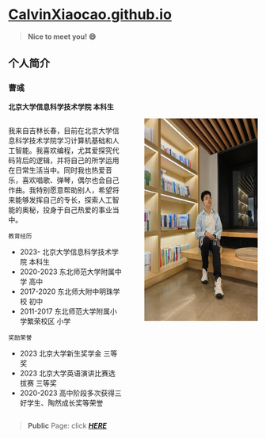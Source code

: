 # [CalvinXiaocao.github.io](https://calvinxiaocao.github.io)

> **Nice to meet you! 😄**

## 个人简介
### 曹彧
**北京大学信息科学技术学院 本科生**

<div style="display: flex;">
  <div style="flex: 1; border: 3px solid #;">
    
我来自吉林长春，目前在北京大学信息科学技术学院学习计算机基础和人工智能。我喜欢编程，尤其爱探究代码背后的逻辑，并将自己的所学运用在日常生活当中。同时我也热爱音乐，喜欢唱歌、弹琴，偶尔也会自己作曲。我特别愿意帮助别人，希望将来能够发挥自己的专长，探索人工智能的奥秘，投身于自己热爱的事业当中。

`教育经历`
* 2023- 北京大学信息科学技术学院 本科生
* 2020-2023 东北师范大学附属中学 高中
* 2017-2020 东北师大附中明珠学校 初中
* 2011-2017 东北师范大学附属小学繁荣校区 小学

`奖励荣誉`

* 2023 北京大学新生奖学金 三等奖
* 2023 北京大学英语演讲比赛选拔赛 三等奖
* 2020-2023 高中阶段多次获得三好学生、陶然成长奖等荣誉
  </div>
  <div style="flex: 0.2; border: 3px solid #;">
  </div>
  <div style="flex: 1; border: 3px solid #;">
    
<img src="me2024.jpg" width="301" height="409.44" alt="描述文字">
  </div>
</div>


> **Public** Page: click [***HERE***](/public)
